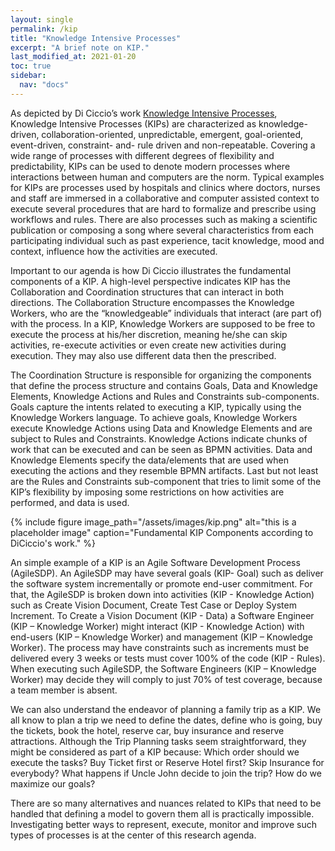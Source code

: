 ```yaml
---
layout: single
permalink: /kip
title: "Knowledge Intensive Processes"
excerpt: "A brief note on KIP."
last_modified_at: 2021-01-20
toc: true
sidebar:
  nav: "docs"
---
```


As depicted by Di Ciccio’s work [Knowledge Intensive Processes](https://link.springer.com/article/10.1007/s13740-014-0038-4), Knowledge Intensive Processes (KIPs) are characterized as knowledge-driven, collaboration-oriented, unpredictable, emergent, goal-oriented, event-driven, constraint- and- rule driven and non-repeatable. Covering a wide range of processes with different degrees of flexibility and predictability, KIPs can be used to denote modern processes where interactions between human and computers are the norm. Typical examples for KIPs are processes used by hospitals and clinics where doctors, nurses and staff are immersed in a collaborative and computer assisted context to execute several procedures that are hard to formalize and prescribe using workflows and rules. There are also processes such as making a scientific publication or composing a song where several characteristics from each participating individual such as past experience, tacit knowledge, mood and context, influence how the activities are executed.

Important to our agenda is how Di Ciccio illustrates the fundamental components of a KIP. A high-level perspective indicates KIP has the Collaboration and Coordination structures that can interact in both directions. The Collaboration Structure encompasses the Knowledge Workers, who are the “knowledgeable” individuals that interact (are part of) with the process. In a KIP, Knowledge Workers are supposed to be free to execute the process at his/her discretion, meaning he/she can skip activities, re-execute activities or even create new activities during execution. They may also use different data then the prescribed.

The Coordination Structure is responsible for organizing the components that define the process structure and contains Goals, Data and Knowledge Elements, Knowledge Actions and Rules and Constraints sub-components. Goals capture the intents related to executing a KIP, typically using the Knowledge Workers language. To achieve goals, Knowledge Workers execute Knowledge Actions using Data and Knowledge Elements and are subject to Rules and Constraints. Knowledge Actions indicate chunks of work that can be executed and can be seen as BPMN activities. Data and Knowledge Elements specify the data/elements that are used when executing the actions and they resemble BPMN artifacts. Last but not least are the Rules and Constraints sub-component that tries to limit some of the KIP’s flexibility by imposing some restrictions on how activities are performed, and data is used.

{% include figure image_path="/assets/images/kip.png" alt="this is a placeholder image" caption="Fundamental KIP Components according to DiCiccio's work." %}

An simple example of a KIP is an Agile Software Development Process (AgileSDP). An AgileSDP may have several goals (KIP- Goal) such as deliver the software system incrementally or promote end-user commitment. For that, the AgileSDP is broken down into activities (KIP - Knowledge Action) such as Create Vision Document, Create Test Case or Deploy System Increment. To Create a Vision Document (KIP - Data) a Software Engineer (KIP – Knowledge Worker) might interact (KIP - Knowledge Action) with end-users (KIP – Knowledge Worker) and management (KIP – Knowledge Worker). The process may have constraints such as increments must be delivered every 3 weeks or tests must cover 100% of the code (KIP - Rules). When executing such AgileSDP, the Software Engineers (KIP – Knowledge Worker) may decide they will comply to just 70% of test coverage, because a team member is absent.

We can also understand the endeavor of planning a family trip as a KIP. We all know to plan a trip we need to define the dates, define who is going, buy the tickets, book the hotel, reserve car, buy insurance and reserve attractions. Although the Trip Planning tasks seem straightforward, they might be considered as part of a KIP because: Which order should we execute the tasks? Buy Ticket first or Reserve Hotel first? Skip Insurance for everybody? What happens if Uncle John decide to join the trip? How do we maximize our goals?

There are so many alternatives and nuances related to KIPs that need to be handled that defining a model to govern them all is practically impossible. Investigating better ways to represent, execute, monitor and improve such types of processes is at the center of this research agenda.
